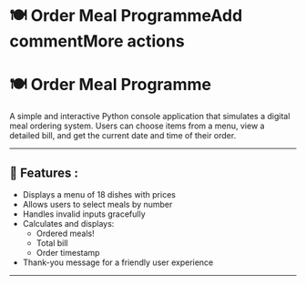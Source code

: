 # 🍽️ Order Meal ProgrammeAdd commentMore actions

# 🍽️ Order Meal Programme

A simple and interactive Python console application that simulates a digital meal ordering system. 
Users can choose items from a menu, view a detailed bill, and get the current date and time of their order.

---

## 📌 Features :
- Displays a menu of 18 dishes with prices
- Allows users to select meals by number
- Handles invalid inputs gracefully
- Calculates and displays:
  - Ordered meals!
  - Total bill
  - Order timestamp
- Thank-you message for a friendly user experience

---
